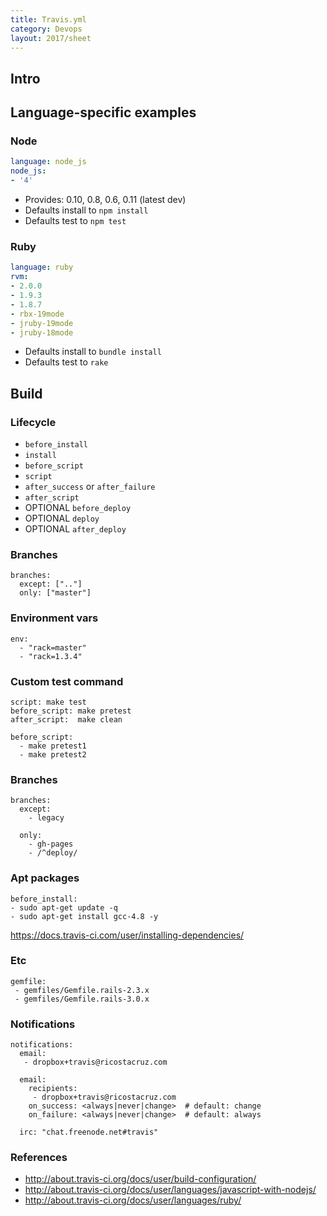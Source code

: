 ```yaml
---
title: Travis.yml
category: Devops
layout: 2017/sheet
---
```


## Intro    
## Language-specific examples
### Node

```yml
language: node_js
node_js:
- '4'
```

* Provides: 0.10, 0.8, 0.6, 0.11 (latest dev)
* Defaults install to `npm install`
* Defaults test to `npm test`

### Ruby

```yml
language: ruby
rvm:
- 2.0.0
- 1.9.3
- 1.8.7
- rbx-19mode
- jruby-19mode
- jruby-18mode
```

* Defaults install to `bundle install`
* Defaults test to `rake`

## Build 

### Lifecycle

* `before_install`
* `install`
* `before_script`
* `script`
* `after_success` or `after_failure`
* `after_script`
* OPTIONAL `before_deploy`
* OPTIONAL `deploy`
* OPTIONAL `after_deploy`

### Branches

    branches:
      except: [".."]
      only: ["master"]

### Environment vars

    env:
      - "rack=master"
      - "rack=1.3.4"

### Custom test command

    script: make test
    before_script: make pretest
    after_script:  make clean

    before_script:
      - make pretest1
      - make pretest2

### Branches

    branches:
      except:
        - legacy

      only:
        - gh-pages
        - /^deploy/

### Apt packages

    before_install:
    - sudo apt-get update -q
    - sudo apt-get install gcc-4.8 -y
<https://docs.travis-ci.com/user/installing-dependencies/>

### Etc

    gemfile:
     - gemfiles/Gemfile.rails-2.3.x
     - gemfiles/Gemfile.rails-3.0.x

### Notifications

    notifications:
      email:
       - dropbox+travis@ricostacruz.com

      email:
        recipients:
         - dropbox+travis@ricostacruz.com
        on_success: <always|never|change>  # default: change
        on_failure: <always|never|change>  # default: always

      irc: "chat.freenode.net#travis"

### References

 * http://about.travis-ci.org/docs/user/build-configuration/
 * http://about.travis-ci.org/docs/user/languages/javascript-with-nodejs/
 * http://about.travis-ci.org/docs/user/languages/ruby/
